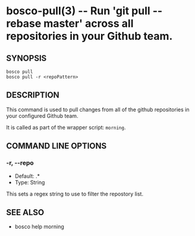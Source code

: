 bosco-pull(3) -- Run 'git pull --rebase master' across all repositories in your Github team.
==============================================

## SYNOPSIS

    bosco pull
    bosco pull -r <repoPattern>

## DESCRIPTION

This command is used to pull changes from all of the github repositories in your configured Github team.

It is called as part of the wrapper script: `morning`.

## COMMAND LINE OPTIONS

### -r, --repo

* Default: .*
* Type: String

This sets a regex string to use to filter the repostory list.

## SEE ALSO

* bosco help morning
